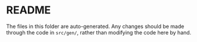 README
======
The files in this folder are auto-generated. Any changes should be made through the code in `src/gen/`, rather than modifying the code here by hand.
